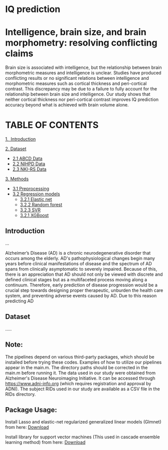 # IQ prediction

# Intelligence, brain size, and brain morphometry: resolving conflicting claims


Brain size is associated with intelligence, but the relationship between brain morphometric measures and intelligence is unclear. Studies have produced conflicting results or no significant relations between intelligence and morphometric measures such as cortical thickness and peri-cortical contrast. This discrepancy may be due to a failure to fully account for the relationship between brain size and intelligence. Our study shows that neither cortical thickness nor peri-cortical contrast improves IQ prediction accuracy beyond what is achieved with brain volume alone.

**TABLE OF CONTENTS**
===================================
[1.&nbsp;&nbsp;Introduction](#1-INTRODUCTION)

[2. Dataset](#2-Dataset)
  + [2.1 ABCD Data](#21-ABCD)    
  + [2.2 NIHPD Data](#22-NIHPD)
  + [2.3 NKI-RS Data](#23-NKI-RS)
  
[3. Methods](#3-Methods)
  + [3.1 Preprocessing](#31-Preprocessing)
  + [3.2 Regression models](#32-Models)    
    + [3.2.1 Elastic net](#321-GLMNET)    
    + [3.2.2 Random forest](#322-RF)    
    + [3.2.3 SVR](#323-SVR)    
    + [3.2.1 XGBoost](#321-XGBoost)


## Introduction

...

Alzheimer’s Disease (AD) is a chronic neurodegenerative disorder that occurs among the elderly. AD's pathophysiological changes begin many years before clinical manifestations of disease and the spectrum of AD spans from clinically asymptomatic to severely impaired. Because of this, there is an appreciation that AD should not only be viewed with discrete and defined clinical stages but as a multifaceted process moving along a continuum. Therefore, early prediction of disease progression would be a crucial step towards designing proper therapeutic, unburden the health care system, and preventing adverse events caused by AD. Due to this reason predicting AD

## Dataset

.....
## Note:
The pipelines depend on various third-party packages, which should be installed before trying these codes.  Examples of how to utilize our pipelines appear in the main.m. The directory paths should be corrected in the main.m before running it. The data used in our study were obtained from Alzheimer's Disease Neuroimaging Initiative. It can be accessed through https://www.adni-info.org (which requires registration and approval by ADNI).  The subject RIDs used in our study are available as a CSV file in the RIDs directory.
## Package Usage:
Install Lasso and elastic-net regularized generalized linear models (Glmnet) from here: [Download](https://web.stanford.edu/~hastie/glmnet_matlab/download.html)

Install library for support vector machines (This used in cascade ensemble learning method) from here: [Download](https://www.csie.ntu.edu.tw/~cjlin/libsvm/) 



